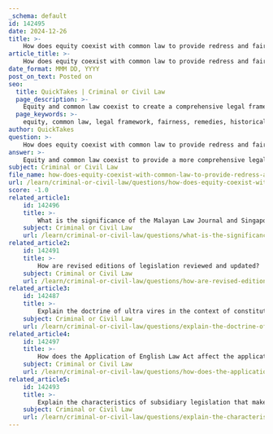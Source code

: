 ```yaml
---
_schema: default
id: 142495
date: 2024-12-26
title: >-
    How does equity coexist with common law to provide redress and fairness?
article_title: >-
    How does equity coexist with common law to provide redress and fairness?
date_format: MMM DD, YYYY
post_on_text: Posted on
seo:
  title: QuickTakes | Criminal or Civil Law
  page_description: >-
    Equity and common law coexist to create a comprehensive legal framework that balances legal certainty with fairness, addressing injustices through tailored remedies and judicial discretion.
  page_keywords: >-
    equity, common law, legal framework, fairness, remedies, historical context, specific performance, injunctions, restitution, legal certainty, judicial outcomes, discretion, legal systems, balance of justice
author: QuickTakes
question: >-
    How does equity coexist with common law to provide redress and fairness?
answer: >-
    Equity and common law coexist to provide a more comprehensive legal framework that addresses both the need for legal certainty and the pursuit of fairness in judicial outcomes. Here’s how they interact and complement each other:\n\n1. **Historical Context**: Equity developed in England as a response to the rigidities and limitations of common law. While common law is based on established precedents and strict rules, equity emerged to fill the gaps where common law could not provide adequate remedies or where its application led to unjust outcomes. This historical evolution allows equity to address specific injustices that common law might overlook.\n\n2. **Nature of Remedies**: Common law primarily offers monetary damages as a remedy for wrongs. In contrast, equity provides a range of remedies that focus on fairness and justice, such as:\n   - **Specific Performance**: A court order requiring a party to fulfill their contractual obligations.\n   - **Injunctions**: Orders to refrain from certain actions that may cause harm to another party.\n   - **Restitution**: Returning a benefit unjustly gained to the rightful owner.\n\n   These equitable remedies allow courts to tailor solutions to the specific circumstances of a case, promoting fairness.\n\n3. **Flexibility and Discretion**: Equity operates with a focus on the principles of fairness, justice, and conscience. This allows judges to exercise discretion in their rulings, considering the unique facts of each case. In contrast, common law's reliance on precedent can sometimes lead to rigid applications of the law that may not serve justice in every situation.\n\n4. **Integration in Legal Systems**: In many jurisdictions, including Singapore, courts administer both common law and equity. This integration allows for a more holistic approach to justice, where a judge can apply equitable principles when common law does not provide an adequate remedy. For example, if a party seeks relief that is not available under common law, they may petition for equitable relief, ensuring that justice is served.\n\n5. **Balancing Legal Certainty and Justice**: The coexistence of equity and common law reflects a balance between the need for legal certainty—predictability in judicial decision-making—and the pursuit of justice in individual cases. While common law provides a framework for consistency, equity allows for adjustments based on the specific circumstances, thus addressing the potential for injustice.\n\nIn summary, equity complements common law by providing additional remedies and a more flexible approach to justice, ensuring that the legal system can address a wider range of issues and promote fairness in outcomes. This coexistence is essential for a just legal system that can adapt to the complexities of human relationships and societal needs.
subject: Criminal or Civil Law
file_name: how-does-equity-coexist-with-common-law-to-provide-redress-and-fairness.md
url: /learn/criminal-or-civil-law/questions/how-does-equity-coexist-with-common-law-to-provide-redress-and-fairness
score: -1.0
related_article1:
    id: 142496
    title: >-
        What is the significance of the Malayan Law Journal and Singapore Law Reports in local case law?
    subject: Criminal or Civil Law
    url: /learn/criminal-or-civil-law/questions/what-is-the-significance-of-the-malayan-law-journal-and-singapore-law-reports-in-local-case-law
related_article2:
    id: 142491
    title: >-
        How are revised editions of legislation reviewed and updated?
    subject: Criminal or Civil Law
    url: /learn/criminal-or-civil-law/questions/how-are-revised-editions-of-legislation-reviewed-and-updated
related_article3:
    id: 142487
    title: >-
        Explain the doctrine of ultra vires in the context of constitutional law.
    subject: Criminal or Civil Law
    url: /learn/criminal-or-civil-law/questions/explain-the-doctrine-of-ultra-vires-in-the-context-of-constitutional-law
related_article4:
    id: 142497
    title: >-
        How does the Application of English Law Act affect the application of English law in Singapore?
    subject: Criminal or Civil Law
    url: /learn/criminal-or-civil-law/questions/how-does-the-application-of-english-law-act-affect-the-application-of-english-law-in-singapore
related_article5:
    id: 142493
    title: >-
        Explain the characteristics of subsidiary legislation that make it expeditious and flexible.
    subject: Criminal or Civil Law
    url: /learn/criminal-or-civil-law/questions/explain-the-characteristics-of-subsidiary-legislation-that-make-it-expeditious-and-flexible
---
```


&nbsp;